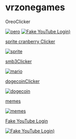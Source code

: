 # vrzonegames


OreoClicker

<a href="https://vrzonegames.github.io/OreoClicker/">![oero](https://user-images.githubusercontent.com/107637825/206640271-c76dfe4b-0995-451e-ac6d-e102b8df2497.png)</a>     <a href="https://vrzonegames.github.io/fakeyoutubelogin/">![Fake YouTube Login](https://i.imgur.com/SwidjoU.png))

sprite cranberry Clicker

<a href="https://vrzonegames.github.io/spritecranberryClicker/">![sprite](https://user-images.githubusercontent.com/107637825/206641459-918c0427-1a21-4097-8bff-89b438b47659.png)

smb3Clicker

<a href="https://vrzonegames.github.io/smb3Clicker/">![mario](https://user-images.githubusercontent.com/107637825/206802167-0c178c17-fed6-4262-a89b-15d01eaf3753.png)

dogecoinClicker

<a href="https://vrzonegames.github.io/dogecoinClicker/">![dogecoin](https://user-images.githubusercontent.com/107637825/206812030-18f7f505-8f55-45ff-9f09-fe66f5f8e7c1.png)

memes

<a href="https://vrzonegames.github.io/memes-on-the-web/">![memes](https://dontgetserious.com/wp-content/uploads/2021/10/Sweat-Memes-9.jpeg)

Fake YouTube Login

<a href="https://vrzonegames.github.io/fakeyoutubelogin/">![Fake YouTube Login](https://i.imgur.com/SwidjoU.png))

